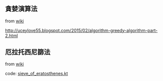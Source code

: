#

## 貪婪演算法

from [wiki](https://zh.wikipedia.org/wiki/%E8%B4%AA%E5%BF%83%E7%AE%97%E6%B3%95)

http://uceylove55.blogspot.com/2015/02/algorithm-greedy-algorithm-part-2.html

## 厄拉托西尼篩法

from [wiki](https://zh.wikipedia.org/wiki/%E5%9F%83%E6%8B%89%E6%89%98%E6%96%AF%E7%89%B9%E5%B0%BC%E7%AD%9B%E6%B3%95)

code: [sieve_of_eratosthenes.kt](sieve_of_eratosthenes.kt)